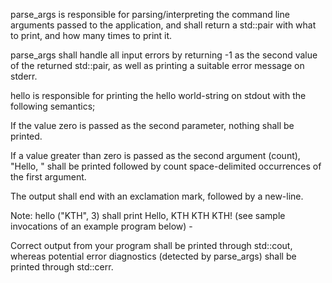 parse_args is responsible for parsing/interpreting the command line arguments passed to the application, and shall return a std::pair with what to print, and how many times to print it.

parse_args shall handle all input errors by returning -1 as the second value of the returned std::pair, as well as printing a suitable error message on stderr.

hello is responsible for printing the hello world-string on stdout with the following semantics;

If the value zero is passed as the second parameter, nothing shall be printed.

If a value greater than zero is passed as the second argument (count), "Hello, " shall be printed followed by count space-delimited occurrences of the first argument.

The output shall end with an exclamation mark, followed by a new-line.

Note: hello ("KTH", 3) shall print Hello, KTH KTH KTH! (see sample invocations of an example program below) -

Correct output from your program shall be printed through std::cout, whereas potential error diagnostics (detected by parse_args) shall be printed through std::cerr.

